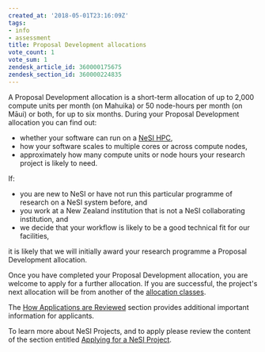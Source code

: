 ```yaml
---
created_at: '2018-05-01T23:16:09Z'
tags:
- info
- assessment
title: Proposal Development allocations
vote_count: 1
vote_sum: 1
zendesk_article_id: 360000175675
zendesk_section_id: 360000224835
---
```


A Proposal Development allocation is a short-term allocation of up to
2,000 compute units per month (on Mahuika) or 50 node-hours per month
(on Māui) or both, for up to six months. During your Proposal
Development allocation you can find out:

- whether your software can run on a [NeSI HPC](../../Scientific_Computing/The_NeSI_High_Performance_Computers/Overview.md),
- how your software scales to multiple cores or across compute nodes,
- approximately how many compute units or node hours your research
    project is likely to need.

If:

- you are new to NeSI or have not run this particular programme of
    research on a NeSI system before, and
- you work at a New Zealand institution that is not a NeSI
    collaborating institution, and
- we decide that your workflow is likely to be a good technical fit
    for our facilities,

it is likely that we will initially award your research programme a
Proposal Development allocation.

Once you have completed your Proposal Development allocation, you are
welcome to apply for a further allocation. If you are successful, the
project's next allocation will be from another of the [allocation
classes](../../General/NeSI_Policies/Allocation_classes.md).

The [How Applications are Reviewed](How_we_review_applications.md) section
provides additional important information for applicants.

To learn more about NeSI Projects, and to apply please review the
content of the section entitled [Applying for a NeSI Project](../../Getting_Started/Accounts-Projects_and_Allocations/Applying_for_a_new_NeSI_project.md).
